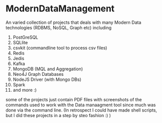 # ModernDataManagement
An varied collection of projects that deals with many Modern Data technologies (RDBMS, NoSQL, Graph etc) including
1. PostGreSQL
2. SQLlite
3. csvkit (commandline tool to process csv files)
4. Redis
5. Jedis
6. Kafka
7. MongoDB (MQL and Aggregation)
8. Neo4J Graph Databases
9. NodeJS Driver (with Mongo DBs)
10. Spark
11. and more :)

some of the projects just contain PDF files with screenshots of the commands used to work with the Data manaagment tool since much was done via the command line. 
(In retrospect I could have made shell scripts, but I did these projects in a step by steo fashion :) )
